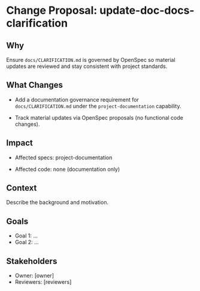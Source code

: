 # Change Proposal: update-doc-docs-clarification

## Why

Ensure `docs/CLARIFICATION.md` is governed by OpenSpec so material updates are reviewed and stay consistent with project standards.

## What Changes

- Add a documentation governance requirement for `docs/CLARIFICATION.md` under the `project-documentation` capability.

- Track material updates via OpenSpec proposals (no functional code changes).

## Impact

- Affected specs: project-documentation

- Affected code: none (documentation only)

## Context

Describe the background and motivation.


## Goals

- Goal 1: ...
- Goal 2: ...


## Stakeholders

- Owner: [owner]
- Reviewers: [reviewers]

